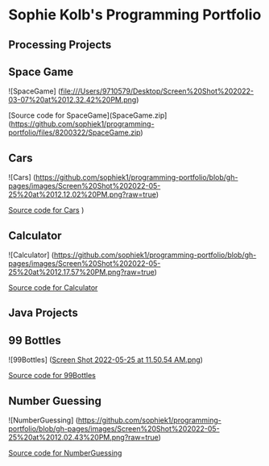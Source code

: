 # Sophie Kolb's Programming Portfolio

## Processing Projects

## Space Game

![SpaceGame] ([file:///Users/9710579/Desktop/Screen%20Shot%202022-03-07%20at%2012.32.42%20PM.png](https://github.com/sophiek1/programming-portfolio/blob/gh-pages/images/Screen%20Shot%202022-03-07%20at%2012.32.42%20PM.png?raw=true))


[Source code for SpaceGame](SpaceGame.zip](https://github.com/sophiek1/programming-portfolio/files/8200322/SpaceGame.zip)

## Cars


![Cars] (https://github.com/sophiek1/programming-portfolio/blob/gh-pages/images/Screen%20Shot%202022-05-25%20at%2012.12.02%20PM.png?raw=true)

[Source code for Cars](https://github.com/sophiek1/programming-portfolio/files/8773551/cars.zip)
)
## Calculator

![Calculator] (https://github.com/sophiek1/programming-portfolio/blob/gh-pages/images/Screen%20Shot%202022-05-25%20at%2012.17.57%20PM.png?raw=true)

[Source code for Calculator](https://github.com/sophiek1/programming-portfolio/files/8773602/Calculator.2.zip)


## Java Projects 


## 99 Bottles

![99Bottles] ([Screen Shot 2022-05-25 at 11.50.54 AM.png](https://github.com/sophiek1/programming-portfolio/blob/gh-pages/images/Screen%20Shot%202022-05-25%20at%2011.50.54%20AM.png?raw=true))


[Source code for 99Bottles](https://replit.com/@SOPHIEKOLB/99Bottles#Main.java)

## Number Guessing

![NumberGuessing] (https://github.com/sophiek1/programming-portfolio/blob/gh-pages/images/Screen%20Shot%202022-05-25%20at%2012.02.43%20PM.png?raw=true)


[Source code for NumberGuessing](https://replit.com/@SOPHIEKOLB/GuessingGame#Main.java)
